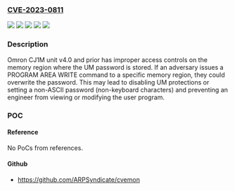 ### [CVE-2023-0811](https://cve.mitre.org/cgi-bin/cvename.cgi?name=CVE-2023-0811)
![](https://img.shields.io/static/v1?label=Product&message=CJ1M%20SYSMAC%20CJ-series&color=blue)
![](https://img.shields.io/static/v1?label=Product&message=CJ1M%20SYSMAC%20CP-series&color=blue)
![](https://img.shields.io/static/v1?label=Product&message=CJ1M%20SYSMAC%20CS-series%20&color=blue)
![](https://img.shields.io/static/v1?label=Version&message=All%20versions%20%20&color=brightgreen)
![](https://img.shields.io/static/v1?label=Vulnerability&message=CWE-284%20Improper%20Access%20Control%20&color=brightgreen)

### Description

Omron CJ1M unit v4.0 and prior has improper access controls on the memory region where the UM password is stored. If an adversary issues a PROGRAM AREA WRITE command to a specific memory region, they could overwrite the password. This may lead to disabling UM protections or setting a non-ASCII password (non-keyboard characters) and preventing an engineer from viewing or modifying the user program. 

### POC

#### Reference
No PoCs from references.

#### Github
- https://github.com/ARPSyndicate/cvemon

